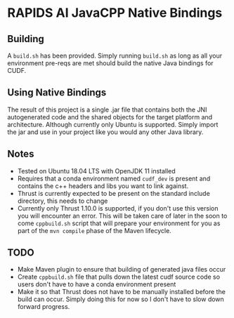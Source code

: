# RAPIDS AI JavaCPP Native Bindings

## Building
A `build.sh` has been provided. Simply running `build.sh` as long as all your environment pre-reqs are met should 
build the native Java bindings for CUDF.

## Using Native Bindings
The result of this project is a single .jar file that contains both the JNI autogenerated code and the shared objects for 
the target platform and architecture. Although currently only Ubuntu is supported. Simply import the jar and use in 
your project like you would any other Java library.

## Notes
- Tested on Ubuntu 18.04 LTS with OpenJDK 11 installed
- Requires that a conda environment named `cudf_dev` is present and contains the c++ headers and libs you want to link against.
- Thrust is currently expected to be present on the standard include directory, this needs to change
- Currently only Thrust 1.10.0 is supported, if you don't use this version you will encounter an error. This will be taken
care of later in the soon to come `cppbuild.sh` script that will prepare your environment for you as part of the 
  `mvn compile` phase of the Maven lifecycle.

## TODO
- Make Maven plugin to ensure that building of generated java files occur
- Create `cppbuild.sh` file that pulls down the latest cudf source code so users don't have to have a conda environment present
- Make it so that Thrust does not have to be manually installed before the build can occur. Simply doing this for now
so I don't have to slow down forward progress.
